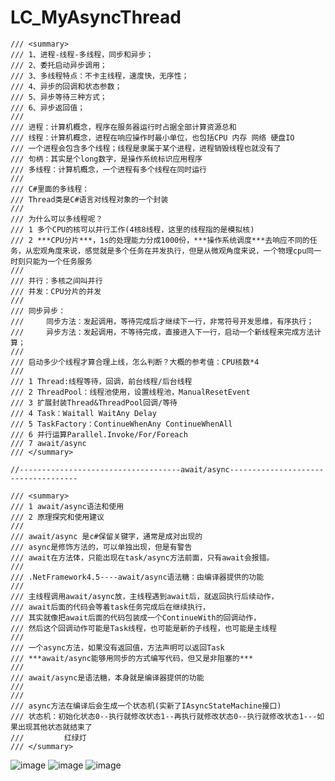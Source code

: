 # LC_MyAsyncThread
    /// <summary>
    /// 1、进程-线程-多线程，同步和异步；
    /// 2、委托启动异步调用；
    /// 3、多线程特点：不卡主线程，速度快，无序性；
    /// 4、异步的回调和状态参数；
    /// 5、异步等待三种方式；
    /// 6、异步返回值；
    /// 
    /// 进程：计算机概念，程序在服务器运行时占据全部计算资源总和
    /// 线程：计算机概念，进程在响应操作时最小单位，也包括CPU 内存 网络 硬盘IO
    /// 一个进程会包含多个线程；线程是隶属于某个进程，进程销毁线程也就没有了
    /// 句柄：其实是个long数字，是操作系统标识应用程序
    /// 多线程：计算机概念，一个进程有多个线程在同时运行
    /// 
    /// C#里面的多线程：
    /// Thread类是C#语言对线程对象的一个封装
    /// 
    /// 为什么可以多线程呢？
    /// 1 多个CPU的核可以并行工作(4核8线程，这里的线程指的是模拟核)
    /// 2 ***CPU分片***，1s的处理能力分成1000份，***操作系统调度***去响应不同的任务，从宏观角度来说，感觉就是多个任务在并发执行，但是从微观角度来说，一个物理cpu同一时刻只能为一个任务服务
    /// 
    /// 并行：多核之间叫并行
    /// 并发：CPU分片的并发
    /// 
    /// 同步异步：
    ///     同步方法：发起调用，等待完成后才继续下一行，非常符号开发思维，有序执行；
    ///     异步方法：发起调用，不等待完成，直接进入下一行，启动一个新线程来完成方法计算；
    /// 
    /// 启动多少个线程才算合理上线，怎么判断？大概的参考值：CPU核数*4
    /// 
    /// 1 Thread:线程等待，回调，前台线程/后台线程
    /// 2 ThreadPool：线程池使用，设置线程池，ManualResetEvent
    /// 3 扩展封装Thread&ThreadPool回调/等待
    /// 4 Task：Waitall WaitAny Delay
    /// 5 TaskFactory：ContinueWhenAny ContinueWhenAll
    /// 6 并行运算Parallel.Invoke/For/Foreach
    /// 7 await/async
    /// </summary>
    
    //------------------------------------await/async------------------------------------
    
    /// <summary>
    /// 1 await/async语法和使用
    /// 2 原理探究和使用建议
    /// 
    /// await/async 是c#保留关键字，通常是成对出现的
    /// async是修饰方法的，可以单独出现，但是有警告
    /// await在方法体，只能出现在task/async方法前面，只有await会报错。
    /// 
    /// .NetFramework4.5----await/async语法糖：由编译器提供的功能
    /// 
    /// 主线程调用await/async放，主线程遇到await后，就返回执行后续动作，
    /// await后面的代码会等着task任务完成后在继续执行，
    /// 其实就像把await后面的代码包装成一个ContinueWith的回调动作，
    /// 然后这个回调动作可能是Task线程，也可能是新的子线程，也可能是主线程
    /// 
    /// 一个async方法，如果没有返回值，方法声明可以返回Task
    /// ***await/async能够用同步的方式编写代码，但又是非阻塞的***
    /// 
    /// await/async是语法糖，本身就是编译器提供的功能
    /// 
    /// 
    /// async方法在编译后会生成一个状态机(实新了IAsyncStateMachine接口)
    /// 状态机：初始化状态0--执行就修改状态1--再执行就修改状态0--执行就修改状态1---如果出现其他状态就结束了
    ///         红绿灯
    /// </summary>

![image](https://user-images.githubusercontent.com/26539681/114360767-f825c280-9ba7-11eb-8282-787c62327a8d.png)
![image](https://user-images.githubusercontent.com/26539681/114360835-1095dd00-9ba8-11eb-9e9b-cad7ea0ceeb4.png)
![image](https://user-images.githubusercontent.com/26539681/114360891-20152600-9ba8-11eb-9bc9-6014090c65f3.png)


